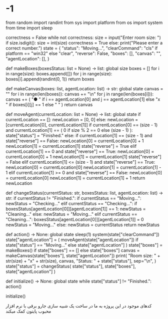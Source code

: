 # -1
from random import randint
from sys import platform
from os import system
from time import sleep

correctness = False
while not correctness:
    size = input("Enter room size: ")
    if size.isdigit():
        size = int(size)
        correctness = True
    else:
        print("Please enter a correct number.")
state = {
    "status": "Moving...",
    "clearCommand": "cls" if platform == "win32" else "clear",
    "reverse": False,
    "boxes": [],
    "canvas": "",
    "agentLocation": [],
}


def makeBoxes(boxesStatus: list = None) -> list:
    global size
    boxes = []
    for i in range(size):
        boxes.append([])
        for j in range(size):
            boxes[i].append(randint(0, 1))
    return boxes


def makeCanvas(boxes: list, agentLocation: list) -> str:
    global state
    canvas = ""
    for i in range(len(boxes)):
        canvas += "\n"
        for j in range(len(boxes[i])):
            canvas += (
                "● "
                if i == agentLocation[0] and j == agentLocation[1]
                else "x "
                if boxes[i][j] == 1
                else "  "
            )
    return canvas


def moveAgent(currentLocation: list = None) -> list:
    global state
    if currentLocation == []:
        newLocation = [0, 0]
    else:
        newLocation = [currentLocation[0], currentLocation[1]]
        if currentLocation[0] == (size - 1) and currentLocation[1] == (
            0 if size % 2 == 0 else (size - 1)
        ):
            state["status"] = "Finished."
        else:
            if currentLocation[1] == (size - 1) and state["reverse"] == False:
                newLocation[0] = currentLocation[0] + 1
                newLocation[1] = currentLocation[1]
                state["reverse"] = True
            elif currentLocation[1] == 0 and state["reverse"] == True:
                newLocation[0] = currentLocation[0] + 1
                newLocation[1] = currentLocation[1]
                state["reverse"] = False
            elif currentLocation[1] <= (size - 1) and state["reverse"] == True:
                newLocation[0] = currentLocation[0]
                newLocation[1] = currentLocation[1] - 1
            elif currentLocation[1] >= 0 and state["reverse"] == False:
                newLocation[0] = currentLocation[0]
                newLocation[1] = currentLocation[1] + 1
    return newLocation


def changeStatus(currentStatus: str, boxesStatus: list, agentLocation: list) -> str:
    if currentStatus != "Finished.":
        if currentStatus == "Moving...":
            newStatus = "Checking..."
        elif currentStatus == "Checking...":
            if boxesStatus[agentLocation[0]][agentLocation[1]] == 1:
                newStatus = "Cleaning..."
            else:
                newStatus = "Moving..."
        elif currentStatus == "Cleaning...":
            boxesStatus[agentLocation[0]][agentLocation[1]] = 0
            newStatus = "Moving..."
    else:
        newStatus = currentStatus
    return newStatus


def action() -> None:
    global state
    sleep(1)
    system(state["clearCommand"])
    state["agentLocation"] = (
        moveAgent(state["agentLocation"])
        if state["status"] == "Moving..."
        else state["agentLocation"]
    )
    state["boxes"] = makeBoxes() if state["boxes"] == [] else state["boxes"]
    canvas = makeCanvas(state["boxes"], state["agentLocation"])
    print(
        "Room size: " + str(size) + "x" + str(size),
        canvas,
        "Status: " + state["status"],
        sep="\n",
    )
    state["status"] = changeStatus(
        state["status"], state["boxes"], state["agentLocation"]
    )


def initialize() -> None:
    global state
    while state["status"] != "Finished.":
        action()


initialize()

کدهای موجود در این پروژه به ما در ساخت یک شبیه سازی جارو برقی با نرم افزار محبوب پایتون کمک میکند
